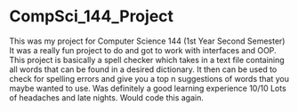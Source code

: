 # CompSci_144_Project

This was my project for Computer Science 144 (1st Year Second Semester)
It was a really fun project to do and got to work with interfaces and OOP.
This project is basically a spell checker which takes in a text file containing all words that can be found in a desired dictionary.
It then can be used to check for spelling errors and give you a top n suggestions of words that you maybe wanted to use.
Was definitely a good learning experience
10/10 Lots of headaches and late nights. Would code this again.
